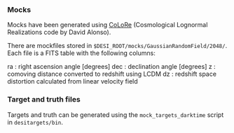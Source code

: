 ### Mocks

Mocks have been generated using [CoLoRe](https://github.com/damonge/CoLoRe) (Cosmological Lognormal Realizations code by David Alonso).

There are mockfiles stored in `$DESI_ROOT/mocks/GaussianRandomField/2048/`. 
Each file is a FITS table with the following columns:

ra : right ascension angle [degrees]
dec : declination angle [degrees]
z : comoving distance converted to redshift using LCDM
dz : redshift space distortion calculated from linear velocity field

### Target and truth files

Targets and truth can be generated using the `mock_targets_darktime` script in `desitargets/bin`.